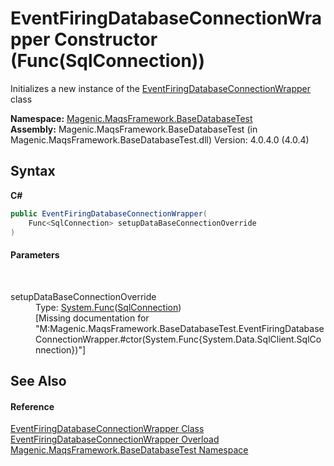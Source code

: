 # EventFiringDatabaseConnectionWrapper Constructor (Func(SqlConnection))
 

Initializes a new instance of the <a href="#/MAQS_4/Database_AUTOGENERATED/EventFiringDatabaseConnectionWrapper_Class">EventFiringDatabaseConnectionWrapper</a> class

**Namespace:**&nbsp;<a href="#/MAQS_4/Database_AUTOGENERATED/Magenic-MaqsFramework-BaseDatabaseTest_Namespace">Magenic.MaqsFramework.BaseDatabaseTest</a><br />**Assembly:**&nbsp;Magenic.MaqsFramework.BaseDatabaseTest (in Magenic.MaqsFramework.BaseDatabaseTest.dll) Version: 4.0.4.0 (4.0.4)

## Syntax

**C#**<br />
``` C#
public EventFiringDatabaseConnectionWrapper(
	Func<SqlConnection> setupDataBaseConnectionOverride
)
```


#### Parameters
&nbsp;<dl><dt>setupDataBaseConnectionOverride</dt><dd>Type: <a href="http://msdn2.microsoft.com/en-us/library/bb534960" target="_blank">System.Func</a>(<a href="http://msdn2.microsoft.com/en-us/library/sd2728ad" target="_blank">SqlConnection</a>)<br />\[Missing <param name="setupDataBaseConnectionOverride"/> documentation for "M:Magenic.MaqsFramework.BaseDatabaseTest.EventFiringDatabaseConnectionWrapper.#ctor(System.Func{System.Data.SqlClient.SqlConnection})"\]</dd></dl>

## See Also


#### Reference
<a href="#/MAQS_4/Database_AUTOGENERATED/EventFiringDatabaseConnectionWrapper_Class">EventFiringDatabaseConnectionWrapper Class</a><br /><a href="#/MAQS_4/Database_AUTOGENERATED/EventFiringDatabaseConnectionWrapper_Constructor">EventFiringDatabaseConnectionWrapper Overload</a><br /><a href="#/MAQS_4/Database_AUTOGENERATED/Magenic-MaqsFramework-BaseDatabaseTest_Namespace">Magenic.MaqsFramework.BaseDatabaseTest Namespace</a><br />